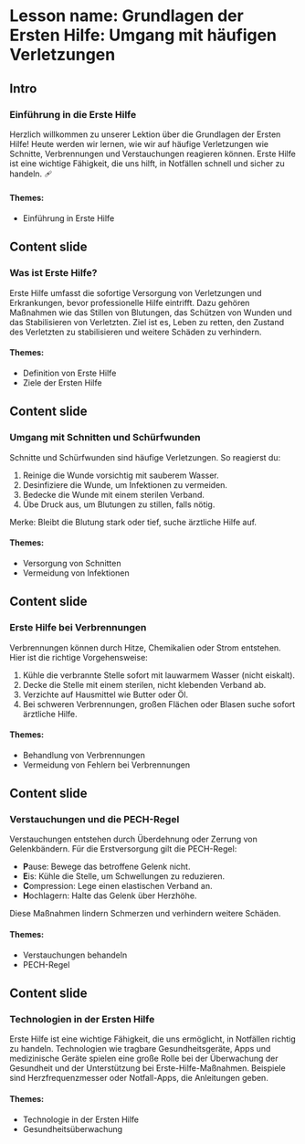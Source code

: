 # Lesson name: Grundlagen der Ersten Hilfe: Umgang mit häufigen Verletzungen

## Intro

### Einführung in die Erste Hilfe

Herzlich willkommen zu unserer Lektion über die Grundlagen der Ersten Hilfe! Heute werden wir lernen, wie wir auf häufige Verletzungen wie Schnitte, Verbrennungen und Verstauchungen reagieren können. Erste Hilfe ist eine wichtige Fähigkeit, die uns hilft, in Notfällen schnell und sicher zu handeln. 🩹

#### **Themes:**
- Einführung in Erste Hilfe

## Content slide

### Was ist Erste Hilfe?

Erste Hilfe umfasst die sofortige Versorgung von Verletzungen und Erkrankungen, bevor professionelle Hilfe eintrifft. Dazu gehören Maßnahmen wie das Stillen von Blutungen, das Schützen von Wunden und das Stabilisieren von Verletzten. Ziel ist es, Leben zu retten, den Zustand des Verletzten zu stabilisieren und weitere Schäden zu verhindern.

#### **Themes:**
- Definition von Erste Hilfe
- Ziele der Ersten Hilfe

## Content slide

### Umgang mit Schnitten und Schürfwunden

Schnitte und Schürfwunden sind häufige Verletzungen. So reagierst du:

1. Reinige die Wunde vorsichtig mit sauberem Wasser.
2. Desinfiziere die Wunde, um Infektionen zu vermeiden.
3. Bedecke die Wunde mit einem sterilen Verband.
4. Übe Druck aus, um Blutungen zu stillen, falls nötig.

Merke: Bleibt die Blutung stark oder tief, suche ärztliche Hilfe auf.

#### **Themes:**
- Versorgung von Schnitten
- Vermeidung von Infektionen

## Content slide

### Erste Hilfe bei Verbrennungen

Verbrennungen können durch Hitze, Chemikalien oder Strom entstehen. Hier ist die richtige Vorgehensweise:

1. Kühle die verbrannte Stelle sofort mit lauwarmem Wasser (nicht eiskalt).
2. Decke die Stelle mit einem sterilen, nicht klebenden Verband ab.
3. Verzichte auf Hausmittel wie Butter oder Öl.
4. Bei schweren Verbrennungen, großen Flächen oder Blasen suche sofort ärztliche Hilfe.

#### **Themes:**
- Behandlung von Verbrennungen
- Vermeidung von Fehlern bei Verbrennungen

## Content slide

### Verstauchungen und die PECH-Regel

Verstauchungen entstehen durch Überdehnung oder Zerrung von Gelenkbändern. Für die Erstversorgung gilt die PECH-Regel:

- **P**ause: Bewege das betroffene Gelenk nicht.
- **E**is: Kühle die Stelle, um Schwellungen zu reduzieren.
- **C**ompression: Lege einen elastischen Verband an.
- **H**ochlagern: Halte das Gelenk über Herzhöhe.

Diese Maßnahmen lindern Schmerzen und verhindern weitere Schäden.

#### **Themes:**
- Verstauchungen behandeln
- PECH-Regel

## Content slide

### Technologien in der Ersten Hilfe

Erste Hilfe ist eine wichtige Fähigkeit, die uns ermöglicht, in Notfällen richtig zu handeln. Technologien wie tragbare Gesundheitsgeräte, Apps und medizinische Geräte spielen eine große Rolle bei der Überwachung der Gesundheit und der Unterstützung bei Erste-Hilfe-Maßnahmen. Beispiele sind Herzfrequenzmesser oder Notfall-Apps, die Anleitungen geben.

#### **Themes:**
- Technologie in der Ersten Hilfe
- Gesundheitsüberwachung
